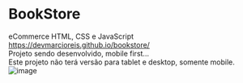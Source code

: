 # BookStore
eCommerce HTML, CSS e JavaScript<br>
https://devmarcioreis.github.io/bookstore/ <br>
Projeto sendo desenvolvido, mobile first...<br>
Este projeto não terá versão para tablet e desktop, somente mobile.
![image](https://user-images.githubusercontent.com/107413382/204818962-9c7c5022-d916-4236-a4b7-0b48b944fed0.png)

